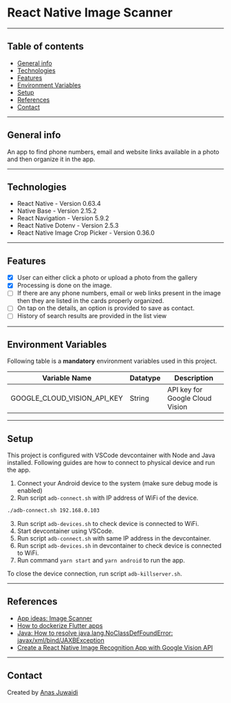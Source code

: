 # React Native Image Scanner

---

## Table of contents
* [General info](#general-info)
* [Technologies](#technologies)
* [Features](#features)
* [Environment Variables](#environment-variables)
* [Setup](#setup)
* [References](#references)
* [Contact](#contact)

---

## General info
An app to find phone numbers, email and website links available in a photo and then organize it in the app.

---

## Technologies
* React Native - Version 0.63.4
* Native Base - Version 2.15.2
* React Navigation - Version 5.9.2
* React Native Dotenv - Version 2.5.3
* React Native Image Crop Picker - Version 0.36.0

---

## Features
- [x] User can either click a photo or upload a photo from the gallery
- [x] Processing is done on the image.
- [ ] If there are any phone numbers, email or web links present in the image then they are listed in the cards properly organized.
- [ ] On tap on the details, an option is provided to save as contact.
- [ ] History of search results are provided in the list view

---

## Environment Variables
Following table is a **mandatory** environment variables used in this project.

| Variable Name | Datatype | Description |
| --- | --- | --- |
| GOOGLE_CLOUD_VISION_API_KEY | String | API key for Google Cloud Vision |

---

## Setup

This project is configured with VSCode devcontainer with Node and Java installed. Following guides are how to connect to physical device and run the app.

1. Connect your Android device to the system (make sure debug mode is enabled)
2. Run script `adb-connect.sh` with IP address of WiFi of the device.
```sh
./adb-connect.sh 192.168.0.103
```
3. Run script `adb-devices.sh` to check device is connected to WiFi.
4. Start devcontainer using VSCode.
5. Run script `adb-connect.sh` with same IP address in the devcontainer.
6. Run script `adb-devices.sh` in devcontainer to check device is connected to WiFi.
7. Run command `yarn start` and `yarn android` to run the app.

To close the device connection, run script `adb-killserver.sh`.

---

## References
* [App ideas: Image Scanner](https://github.com/florinpop17/app-ideas/blob/master/Projects/2-Intermediate/Image-Scaner.md)
* [How to dockerize Flutter apps](https://blog.codemagic.io/how-to-dockerize-flutter-apps/)
* [Java: How to resolve java.lang.NoClassDefFoundError: javax/xml/bind/JAXBException](https://stackoverflow.com/questions/43574426/java-how-to-resolve-java-lang-noclassdeffounderror-javax-xml-bind-jaxbexceptio)
* [Create a React Native Image Recognition App with Google Vision API](https://blog.jscrambler.com/create-a-react-native-image-recognition-app-with-google-vision-api/)

---

## Contact
Created by [Anas Juwaidi](mailto:anas.didi95@gmail.com)
